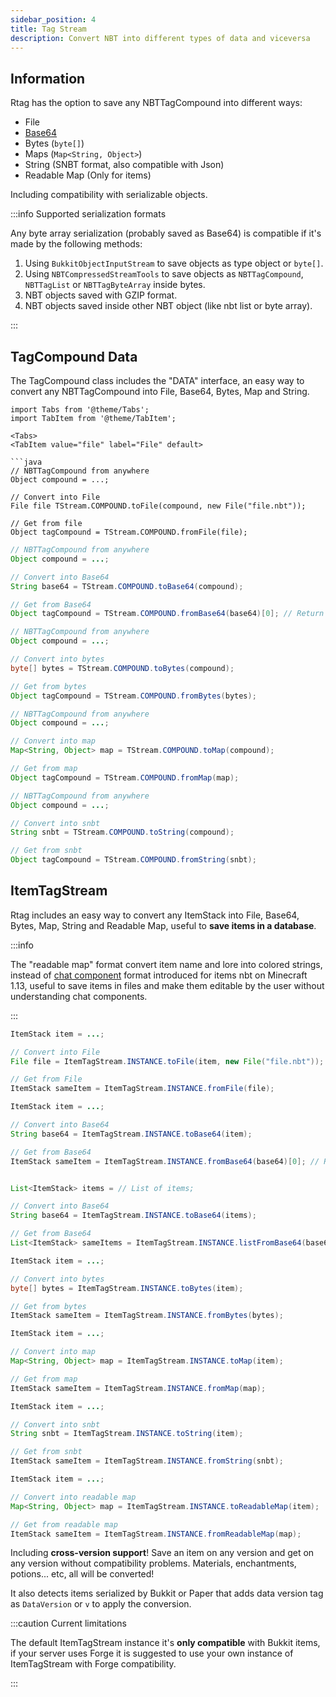 ```yaml
---
sidebar_position: 4
title: Tag Stream
description: Convert NBT into different types of data and viceversa
---
```


## Information

Rtag has the option to save any NBTTagCompound into different ways:

* File
* [Base64](https://en.wikipedia.org/wiki/Base64)
* Bytes (`byte[]`)
* Maps (`Map<String, Object>`)
* String (SNBT format, also compatible with Json)
* Readable Map (Only for items)

Including compatibility with serializable objects.

:::info Supported serialization formats

Any byte array serialization (probably saved as Base64) is compatible if it's made by the following methods:

1. Using `BukkitObjectInputStream` to save objects as type object or `byte[]`.
2. Using `NBTCompressedStreamTools` to save objects as `NBTTagCompound`, `NBTTagList` or `NBTTagByteArray` inside bytes.
3. NBT objects saved with GZIP format.
4. NBT objects saved inside other NBT object (like nbt list or byte array).

:::

## TagCompound Data

The TagCompound class includes the "DATA" interface, an easy way to convert any NBTTagCompound into File, Base64, Bytes, Map and String.

```mdx-code-block
import Tabs from '@theme/Tabs';
import TabItem from '@theme/TabItem';

<Tabs>
<TabItem value="file" label="File" default>

```java
// NBTTagCompound from anywhere
Object compound = ...;

// Convert into File
File file TStream.COMPOUND.toFile(compound, new File("file.nbt"));

// Get from file
Object tagCompound = TStream.COMPOUND.fromFile(file);
```

</TabItem>
<TabItem value="base64" label="Base64">

```java
// NBTTagCompound from anywhere
Object compound = ...;

// Convert into Base64
String base64 = TStream.COMPOUND.toBase64(compound);

// Get from Base64
Object tagCompound = TStream.COMPOUND.fromBase64(base64)[0]; // Return array
```

</TabItem>
<TabItem value="bytes" label="Bytes">

```java
// NBTTagCompound from anywhere
Object compound = ...;

// Convert into bytes
byte[] bytes = TStream.COMPOUND.toBytes(compound);

// Get from bytes
Object tagCompound = TStream.COMPOUND.fromBytes(bytes);
```

</TabItem>
<TabItem value="map" label="Map">

```java
// NBTTagCompound from anywhere
Object compound = ...;

// Convert into map
Map<String, Object> map = TStream.COMPOUND.toMap(compound);

// Get from map
Object tagCompound = TStream.COMPOUND.fromMap(map);
```

</TabItem>
<TabItem value="string" label="String">

```java
// NBTTagCompound from anywhere
Object compound = ...;

// Convert into snbt
String snbt = TStream.COMPOUND.toString(compound);

// Get from snbt
Object tagCompound = TStream.COMPOUND.fromString(snbt);
```

</TabItem>
</Tabs>

## ItemTagStream

Rtag includes an easy way to convert any ItemStack into File, Base64, Bytes, Map, String and Readable Map, useful to **save items in a database**.

:::info

The "readable map" format convert item name and lore into colored strings, instead of [chat component](../../feature/chat-component/) format introduced for items nbt on Minecraft 1.13, useful to save items in files and make them editable by the user without understanding chat components.

:::

<Tabs>
<TabItem value="file" label="File" default>

```java
ItemStack item = ...;

// Convert into File
File file = ItemTagStream.INSTANCE.toFile(item, new File("file.nbt"));

// Get from File
ItemStack sameItem = ItemTagStream.INSTANCE.fromFile(file);
```

</TabItem>
<TabItem value="base64" label="Base64">

```java
ItemStack item = ...;

// Convert into Base64
String base64 = ItemTagStream.INSTANCE.toBase64(item);

// Get from Base64
ItemStack sameItem = ItemTagStream.INSTANCE.fromBase64(base64)[0]; // Return array


List<ItemStack> items = // List of items;

// Convert into Base64
String base64 = ItemTagStream.INSTANCE.toBase64(items);

// Get from Base64
List<ItemStack> sameItems = ItemTagStream.INSTANCE.listFromBase64(base64);
```

</TabItem>
<TabItem value="bytes" label="Bytes">

```java
ItemStack item = ...;

// Convert into bytes
byte[] bytes = ItemTagStream.INSTANCE.toBytes(item);

// Get from bytes
ItemStack sameItem = ItemTagStream.INSTANCE.fromBytes(bytes);
```

</TabItem>
<TabItem value="map" label="Map">

```java
ItemStack item = ...;

// Convert into map
Map<String, Object> map = ItemTagStream.INSTANCE.toMap(item);

// Get from map
ItemStack sameItem = ItemTagStream.INSTANCE.fromMap(map);
```

</TabItem>
<TabItem value="string" label="String">

```java
ItemStack item = ...;

// Convert into snbt
String snbt = ItemTagStream.INSTANCE.toString(item);

// Get from snbt
ItemStack sameItem = ItemTagStream.INSTANCE.fromString(snbt);
```

</TabItem>
<TabItem value="readable" label="Readable">

```java
ItemStack item = ...;

// Convert into readable map
Map<String, Object> map = ItemTagStream.INSTANCE.toReadableMap(item);

// Get from readable map
ItemStack sameItem = ItemTagStream.INSTANCE.fromReadableMap(map);
```

</TabItem>
</Tabs>

Including **cross-version support**! Save an item on any version and get on any version without compatibility problems. Materials, enchantments, potions... etc, all will be converted!

It also detects items serialized by Bukkit or Paper that adds data version tag as `DataVersion` or `v` to apply the conversion.

:::caution Current limitations

The default ItemTagStream instance it's **only compatible** with Bukkit items, if your server uses Forge it is suggested to use your own instance of ItemTagStream with Forge compatibility.

:::